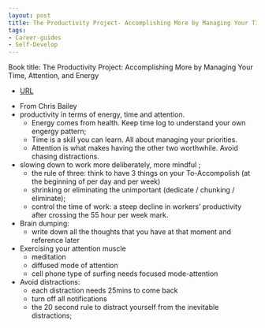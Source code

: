 ```yaml
---
layout: post
title: The Productivity Project- Accomplishing More by Managing Your Time, Attention, and Energy
tags:
- Career-guides
- Self-Develop
---
```



Book title: The Productivity Project: Accomplishing More by Managing Your Time, Attention, and Energy

- [URL](https://www.amazon.com/dp/B00DQ845EA/ref=dp-kindle-redirect?_encoding=UTF8&btkr=1)

+ From Chris Bailey  
+ productivity in terms of energy, time and attention.
	- Energy comes from  health. Keep time log to understand your own engergy pattern; 
	- Time is a skill you can learn. All about managing your priorities.
	- Attention is what makes having the other two worthwhile. Avoid chasing distractions.
+ slowing down to work more deliberately, more mindful ;
  	- the rule of three:  think to have 3 things on your To-Accompolish (at the beginning of per day and per week)
	- shrinking or eliminating the unimportant (dedicate / chunking / eliminate); 
	- control the time of work: a steep decline in workers’ productivity after crossing the 55 hour per week mark.
+ Brain dumping: 
	- write down all the thoughts that you have at that moment and reference later
+ Exercising your attention muscle
	- meditation 
	- diffused mode of attention 
	- cell phone type of surfing needs focused mode-attention  
+ Avoid distractions: 
	- each distraction needs 25mins to come back 
	- turn off all notifications
	- the 20 second rule to distract yourself from the inevitable distractions; 
